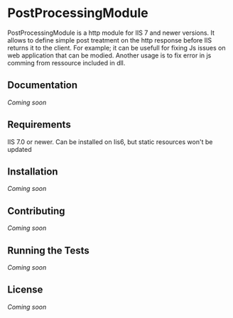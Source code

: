 # PostProcessingModule

PostProcessingModule is a http module for IIS 7 and newer versions.
It allows to define simple post treatment on the http response before IIS returns it to the client.
For example; it can be usefull for fixing Js issues on web application that can be modied.
Another usage is to fix error in js comming from ressource included in dll.

## Documentation
<i>Coming soon</i>

## Requirements
IIS 7.0 or newer.
Can be installed on Iis6, but static resources won't be updated

## Installation
<i>Coming soon</i>

## Contributing
<i>Coming soon</i>

## Running the Tests
<i>Coming soon</i>

## License
<i>Coming soon</i>
